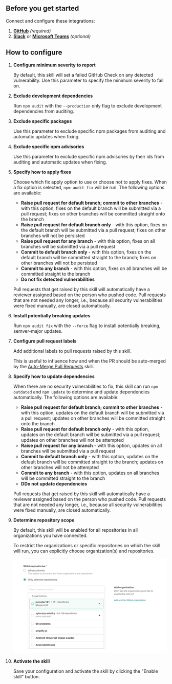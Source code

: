 ## Before you get started

Connect and configure these integrations:

1.  [**GitHub**][github] _(required)_
2.  [**Slack**][slack] or [**Microsoft Teams**][msteams] _(optional)_

[github]: https://go.atomist.com/catalog/integration/github "GitHub Integration"
[slack]: https://go.atomist.com/catalog/integration/slack "Slack Integration"
[msteams]:
    https://go.atomist.com/catalog/integration/microsoft-teams
    "Microsoft Teams Integration"

## How to configure

1.  **Configure minimum severity to report**

    By default, this skill will set a failed GitHub Check on any detected
    vulnerability. Use this parameter to specify the minimum severity to fail
    on.

2.  **Exclude development dependencies**

    Run `npm audit` with the `--production` only flag to exclude development
    dependencies from auditing.

3.  **Exclude specific packages**

    Use this parameter to exclude specific npm packages from auditing and
    automatic updates when fixing.

4.  **Exclude specific npm advisories**

    Use this parameter to exclude specific npm advisories by their ids from
    auditing and automatic updates when fixing.

5.  **Specify how to apply fixes**

    Choose which fix apply option to use or choose not to apply fixes. When a
    fix option is selected, `npm audit fix` will be run. The following options
    are available:

    -   **Raise pull request for default branch; commit to other branches** -
        with this option, fixes on the default branch will be submitted via a
        pull request; fixes on other branches will be committed straight onto
        the branch
    -   **Raise pull request for default branch only** - with this option, fixes
        on the default branch will be submitted via a pull request; fixes on
        other branches will not be persisted
    -   **Raise pull request for any branch** - with this option, fixes on all
        branches will be submitted via a pull request
    -   **Commit to default branch only** - with this option, fixes on the
        default branch will be committed straight to the branch; fixes on other
        branches will not be persisted
    -   **Commit to any branch** - with this option, fixes on all branches will
        be committed straight to the branch
    -   **Do not fix detected vulnerabilities**

    Pull requests that get raised by this skill will automatically have a
    reviewer assigned based on the person who pushed code. Pull requests that
    are not needed any longer, i.e., because all security vulnerabilities were
    fixed manually, are closed automatically.

6.  **Install potentially breaking updates**

    Run `npm audit fix` with the `--force` flag to install potentially breaking,
    semver-major updates.

7.  **Configure pull request labels**

    Add additional labels to pull requests raised by this skill.

    This is useful to influence how and when the PR should be auto-merged by the
    [Auto-Merge Pull Requests](https://go.atomist.com/catalog/skills/atomist/github-auto-merge-skill)
    skill.

8.  **Specify how to update dependencies**

    When there are no security vulnerabilities to fix, this skill can run
    `npm outdated` and `npm update` to determine and update dependencies
    automatically. The following options are available:

    -   **Raise pull request for default branch; commit to other branches** -
        with this option, updates on the default branch will be submitted via a
        pull request; updates on other branches will be committed straight onto
        the branch
    -   **Raise pull request for default branch only** - with this option,
        updates on the default branch will be submitted via a pull request;
        updates on other branches will not be attempted
    -   **Raise pull request for any branch** - with this option, updates on all
        branches will be submitted via a pull request
    -   **Commit to default branch only** - with this option, updates on the
        default branch will be committed straight to the branch; updates on
        other branches will not be attempted
    -   **Commit to any branch** - with this option, updates on all branches
        will be committed straight to the branch
    -   **DDo not update dependencies**

    Pull requests that get raised by this skill will automatically have a
    reviewer assigned based on the person who pushed code. Pull requests that
    are not needed any longer, i.e., because all security vulnerabilities were
    fixed manually, are closed automatically.

9.  **Determine repository scope**

    By default, this skill will be enabled for all repositories in all
    organizations you have connected.

    To restrict the organizations or specific repositories on which the skill
    will run, you can explicitly choose organization(s) and repositories.

    ![Repository filter](docs/images/repo-filter.png)

10. **Activate the skill**

    Save your configuration and activate the skill by clicking the "Enable
    skill" button.
